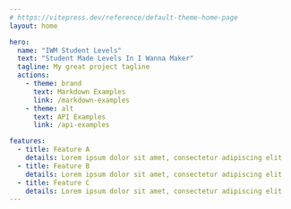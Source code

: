 ```yaml
---
# https://vitepress.dev/reference/default-theme-home-page
layout: home

hero:
  name: "IWM Student Levels"
  text: "Student Made Levels In I Wanna Maker"
  tagline: My great project tagline
  actions:
    - theme: brand
      text: Markdown Examples
      link: /markdown-examples
    - theme: alt
      text: API Examples
      link: /api-examples

features:
  - title: Feature A
    details: Lorem ipsum dolor sit amet, consectetur adipiscing elit
  - title: Feature B
    details: Lorem ipsum dolor sit amet, consectetur adipiscing elit
  - title: Feature C
    details: Lorem ipsum dolor sit amet, consectetur adipiscing elit
---
```


